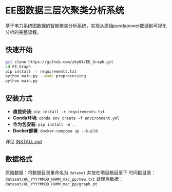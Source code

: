 # EE图数据三层次聚类分析系统

基于电力系统图数据的智能聚类分析系统，实现从原始pandapower数据到可视化分析的完整流程。

## 快速开始

```bash
git clone https://github.com/zky04/EE_Graph.git
cd EE_Graph
pip install -r requirements.txt
python main.py --mode preprocessing
python main.py
```

## 安装方式

- **直接安装**: `pip install -r requirements.txt`
- **Conda环境**: `conda env create -f environment.yml`
- **作为包安装**: `pip install -e .`
- **Docker部署**: `docker-compose up --build`

详见 [INSTALL.md](INSTALL.md)

## 数据格式

原始数据：将数据目录重命名为 `dataset` 并放在项目根目录下
时间戳目录：`dataset/HU_YYYYMMDD_HHMM_mac_pp/new.txt`
处理后数据：`dataset/HU_YYYYMMDD_HHMM_mac_pp/graph.pt`
